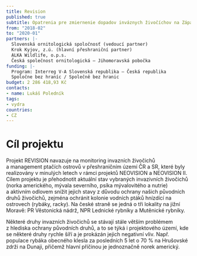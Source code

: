 ```yaml
---
title: Revision
published: true
subtitle: Opatrenia pre zmiernenie dopadov inváznych živočíchov na Západnom Slovensku a južnej Morave
from: "2018-02"
to: "2020-01"
partners: |-
  Slovenská ornitologická spoločnosť (vedoucí partner)  
  Krok Kyjov, z.ú. (hlavní přeshraniční partner)  
  ALKA Wildlife, o.p.s.  
  Česká společnost ornitologická – Jihomoravská pobočka
funding: |-
  Program: Interreg V-A Slovenská republika – Česká republika  
  Spoločne bez hraníc / Společně bez hranic
budget: 2 286 418,93 Kč
contacts:
- name: Lukáš Poledník
tags:
- vydra
countries:
- CZ
---
```

# Cíl projektu

Projekt REVISION navazuje na monitoring invazních živočichů a management
ptačích ostrovů v přeshraničním území ČR a SR, které byly realizovány
v minulých letech v rámci projektů NEOVISION a NEOVISION II. Cílem
projektu je přehodnotit aktuální stav vybraných invazivních živočichů
(norka amerického, mývala severního, psíka mývalovitého a nutrie)
a aktivním odlovem snížit jejich stavy z důvodu ochrany našich původních
druhů živočichů, zejména ochránit kolonie vodních ptáků hnízdící na
ostrovech (rybáky, racky). Na české straně se jedná o tři lokality na
jižní Moravě: PR Věstonická nádrž, NPR Lednické rybníky a Mutěnické
rybníky.

Některé druhy invazních živočichů se stávají stále větším problémem
z hlediska ochrany původních druhů, a to se týká i projektového území,
kde se některé druhy rychle šíří a je prokázán jejich negativní
vliv. Např. populace rybáka obecného klesla za posledních 5 let o 70 %
na Hrušovské zdrži na Dunaji, přičemž hlavní příčinou je jednoznačně
norek americký.